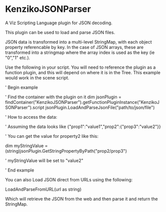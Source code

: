 # KenzikoJSONParser
A Viz Scripting Language plugin for JSON decoding.

This plugin can be used to load and parse JSON files. 

JSON data is transformed into a multi-level StringMap, with each object property referencable by key.
In the case of JSON arrays, these are transformed into a stringmap where the array index is used as the key (ie "0","1" etc.).

Use the following in your script. 
You will need to reference the plugin as a function plugin, and this will depend on where it is in the Tree. 
This example would work in the scene script.

' Begin example

' Find the container with the plugin on it
dim jsonPlugin = findContainer("KenzikoJSONParser").getFunctionPluginInstance("KenzikoJSONParser").script
jsonPlugin.LoadAndParseJsonFile("path/to/json/file")

' How to access the data:

' Assuming the data looks like {"prop1":"value1","prop2":{"prop3":"value2"}}

' You can get the value for property2 like this:

dim myStringValue = (string)jsonPlugin.GetStringPropertyByPath("prop2/prop3")

' myStringValue will be set to "value2"

' End example

You can also Load JSON direct from URLs using the following:

LoadAndParseFromURL(url as string)

Which will retrieve the JSON from the web and then parse it and return the StringMap. 
